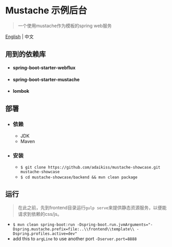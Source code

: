 # Mustache 示例后台

> 一个使用mustache作为模板的spring web服务

[English](backend/README.md) | 中文

## 用到的依赖库

* #### spring-boot-starter-webflux

* #### spring-boot-starter-mustache

* #### lombok

## 部署

* ### 依赖
    * JDK
    * Maven

* ### 安装
    * `$ git clone https://github.com/adaikiss/mustache-showcase.git mustache-showcase`
    * `$ cd mustache-showcase/backend && mvn clean package`

## 运行
> 在此之前，先到frontend目录运行`gulp serve`来提供静态资源服务，以便能请求到依赖的css/js。
- `$ mvn clean spring-boot:run -Dspring-boot.run.jvmArguments="-Dspring.mustache.prefix=file:..\\frontend\\template\\ -Dspring.profiles.active=dev"`
- add this to `argLine` to use another port `-Dserver.port=8888`

